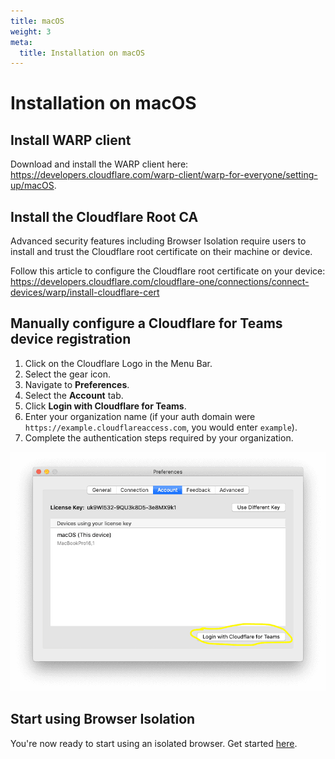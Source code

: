 ```yaml
---
title: macOS
weight: 3
meta:
  title: Installation on macOS
---
```


# Installation on macOS

## Install WARP client

Download and install the WARP client here: https://developers.cloudflare.com/warp-client/warp-for-everyone/setting-up/macOS.

## Install the Cloudflare Root CA

Advanced security features including Browser Isolation require users to install and trust the Cloudflare root certificate on their machine or device.

Follow this article to configure the Cloudflare root certificate on your device: https://developers.cloudflare.com/cloudflare-one/connections/connect-devices/warp/install-cloudflare-cert

## Manually configure a Cloudflare for Teams device registration

1. Click on the Cloudflare Logo in the Menu Bar.
1. Select the gear icon.
1. Navigate to **Preferences**.
1. Select the **Account** tab.
1. Click **Login with Cloudflare for Teams**.
1. Enter your organization name (if your auth domain were `https://example.cloudflareaccess.com`, you would enter `example`).
1. Complete the authentication steps required by your organization.

![Preferences UI in the Account tab with the Login to Teams button circled](../static/macOS_TeamsButton.png)

## Start using Browser Isolation

You're now ready to start using an isolated browser. Get started [here](/usage).